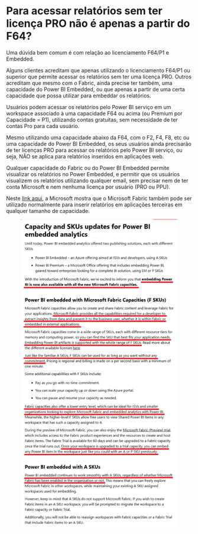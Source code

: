# Para acessar relatórios sem ter licença PRO não é apenas a partir do F64?

Uma dúvida bem comum é com relação ao licenciamento F64/P1 e Embedded.

Alguns clientes acreditam que apenas utilizando o licenciamento F64/P1 ou superior que permite acessar os relatórios sem ter uma licença PRO. Outros acreditam que mesmo com o Fabric, ainda precise ter também, uma capacidade do Power BI Embedded, ou que apenas a partir de uma certa capacidade que possa utilizar para embeddar os relatórios.

Usuários podem acessar os relatórios pelo Power BI serviço em um workspace associado à uma capacidade F64 ou acima (ou Premium por Capacidade = P1), utilizando contas gratuitas, sem necessidade de ter contas Pro para cada usuário.

Mesmo utilizando uma capacidade abaixo da F64, com o F2, F4, F8, etc ou uma capacidade do Power BI Embedded, os seus usuários ainda precisarão de ter licenças PRO para acessar os relatórios pelo Power BI serviço, ou seja, NÃO se aplica para relatórios inseridos em aplicações web.

Qualquer capacidade do Fabric ou do Power BI Embedded permite visualizar os relatórios no Power Embedded, e permitir que os usuários visualizem os relatórios utilizando qualquer email, sem precisar nem de ter conta Microsoft e nem nenhuma licença por usuário (PRO ou PPU).

Neste [link aqui](https://powerbi.microsoft.com/pt-br/blog/power-bi-embedded-with-microsoft-fabric/), a Microsoft mostra que o Microsoft Fabric também pode ser utilizado normalmente para inserir relatórios em aplicações terceiras em qualquer tamanho de capacidade.

<figure><img src="../../.gitbook/assets/image (405).png" alt=""><figcaption></figcaption></figure>
